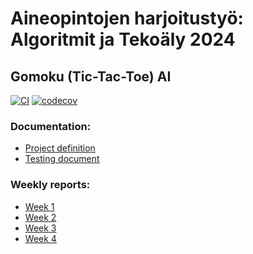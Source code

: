 # Aineopintojen harjoitustyö: Algoritmit ja Tekoäly 2024

## Gomoku (Tic-Tac-Toe) AI

[![CI](https://github.com/Tartsi/tiralabra/actions/workflows/main.yml/badge.svg)](https://github.com/Tartsi/tiralabra/actions/workflows/main.yml)
[![codecov](https://codecov.io/github/Tartsi/tiralabra/graph/badge.svg?token=jBrkhEvqv4)](https://codecov.io/github/Tartsi/tiralabra)

### Documentation:

- [Project definition](./documentation/definition.md)
- [Testing document](./documentation/testing_report.md)

### Weekly reports:

- [Week 1](./documentation/weekly_reports/report_week1.md)
- [Week 2](./documentation/weekly_reports/report_week2.md)
- [Week 3](./documentation/weekly_reports/report_week3.md)
- [Week 4](./documentation/weekly_reports/report_week4.md)

